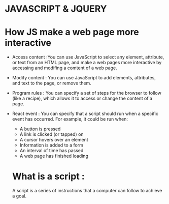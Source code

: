 # JAVASCRIPT & JQUERY

# How JS make a web page more interactive

- Access content :You can use JavaScript to select any element, attribute, or text from an HTML page, and make a web pages more interactive by accessing and modifing a comtent of a web page.

- Modify content : You can use JavaScript to add elements, attributes, and text to the page, or remove them. 
- Program rules : You can specify a set of steps for the browser to follow (like a recipe), which allows it to access or change the content of a page.

- React event :
 You can specify that a script should run when a specific event has occurred. For example, it could be run when:
    -  A button is pressed
    -  A link is clicked (or tapped) on
    -  A cursor hovers over an element
    -  Information is added to a form
    -  An interval of time has passed
    -  A web page has finished loading
    
  # What is a script :
   A script is a series of instructions that a computer can follow to achieve a goal.
